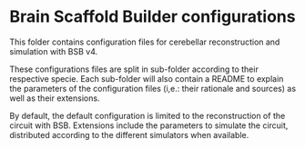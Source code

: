 # Brain Scaffold Builder configurations

This folder contains configuration files for cerebellar reconstruction and simulation with BSB v4.

These configurations files are split in sub-folder according to their respective specie. Each 
sub-folder will also contain a README to explain the parameters of the configuration files (i,e.: 
their rationale and sources) as well as their extensions. 

By default, the default configuration is limited to the reconstruction of the circuit with BSB.
Extensions include the parameters to simulate the circuit, distributed according to the different 
simulators when available.
